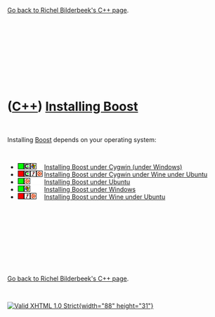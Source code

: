 

[Go back to Richel Bilderbeek's C++ page](Cpp.htm).

 

 

 

 

 

([C++](Cpp.htm)) [Installing Boost](CppBoostInstall.htm)
========================================================

 

Installing [Boost](CppBoost.htm) depends on your operating system:

 

-   ![OKAY](PicGreen.png)![Cygwin](PicCygwin.png)![Windows](PicWindows.png)![
    ](PicSpacer.png) [Installing Boost under Cygwin
    (under Windows)](CppBoostInstallCygwin.htm)
-   ![FAIL](PicRed.png)![Cygwin](PicCygwin.png)![Wine](PicWine.png)![Ubuntu](PicUbuntu.png)
    [Installing Boost under Cygwin under Wine under
    Ubuntu](CppBoostInstallCygwinWineUbuntu.htm)
-   ![OKAY](PicGreen.png)![Ubuntu](PicUbuntu.png)![ ](PicSpacer.png)![
    ](PicSpacer.png) [Installing Boost under
    Ubuntu](CppBoostInstallUbuntu.htm)
-   ![TODO](PicGreen.png)![Windows](PicWindows.png)![ ](PicSpacer.png)![
    ](PicSpacer.png) [Installing Boost under
    Windows](CppBoostInstallWindows.htm)
-   ![FAIL](PicRed.png)![Wine](PicWine.png)![Ubuntu](PicUbuntu.png)![
    ](PicSpacer.png) [Installing Boost under Wine under
    Ubuntu](CppBoostInstallWineUbuntu.htm)

 

 

 

 

 

[Go back to Richel Bilderbeek's C++ page](Cpp.htm).



 

[![Valid XHTML 1.0 Strict](valid-xhtml10.png){width="88"
height="31"}](http://validator.w3.org/check?uri=referer)
